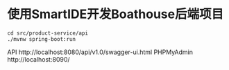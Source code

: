 # 使用SmartIDE开发Boathouse后端项目

```shell
cd src/product-service/api
./mvnw spring-boot:run
```

API http://localhost:8080/api/v1.0/swagger-ui.html
PHPMyAdmin http://localhost:8090/

